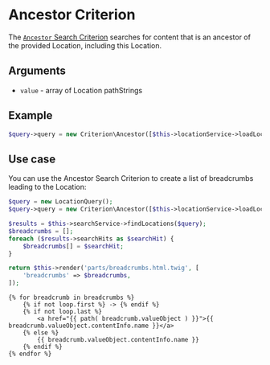 # Ancestor Criterion

The [`Ancestor` Search Criterion](https://github.com/ezsystems/ezpublish-kernel/blob/v7.5.6/eZ/Publish/API/Repository/Values/Content/Query/Criterion/Ancestor.php)
searches for content that is an ancestor of the provided Location, including this Location.

## Arguments

- `value` - array of Location pathStrings

## Example

``` php
$query->query = new Criterion\Ancestor([$this->locationService->loadLocation(62)->pathString]);
```

## Use case

You can use the Ancestor Search Criterion to create a list of breadcrumbs leading to the Location:

``` php hl_lines="2"
$query = new LocationQuery();
$query->query = new Criterion\Ancestor([$this->locationService->loadLocation($locationId)->pathString]);

$results = $this->searchService->findLocations($query);
$breadcrumbs = [];
foreach ($results->searchHits as $searchHit) {
    $breadcrumbs[] = $searchHit;
}

return $this->render('parts/breadcrumbs.html.twig', [
    'breadcrumbs' => $breadcrumbs,
]);
```

``` html+twig
{% for breadcrumb in breadcrumbs %}
    {% if not loop.first %} -> {% endif %}
    {% if not loop.last %}
        <a href="{{ path( breadcrumb.valueObject ) }}">{{ breadcrumb.valueObject.contentInfo.name }}</a>
    {% else %}
        {{ breadcrumb.valueObject.contentInfo.name }}
    {% endif %}
{% endfor %}
```
